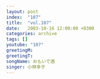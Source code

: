 ```yaml
---
layout: post
index:  "107"
title:  "vol.107"
date:   2003-10-16 12:00:00 +0300
categories: archive
tags: []
youtube: "107"
greetingM: 
greetingT: 
songName: おもいで酒
singer: 小林幸子
---
```

